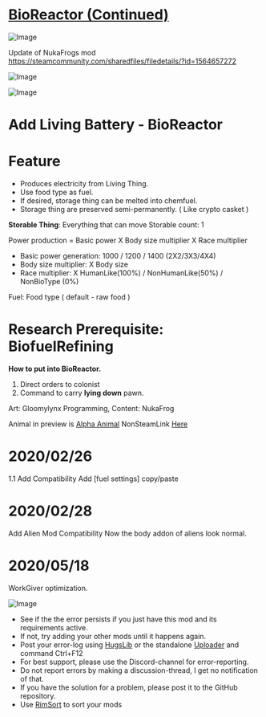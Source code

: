 # [BioReactor (Continued)]()

![Image](https://i.imgur.com/buuPQel.png)

Update of NukaFrogs mod https://steamcommunity.com/sharedfiles/filedetails/?id=1564657272

![Image](https://i.imgur.com/pufA0kM.png)
	
![Image](https://i.imgur.com/Z4GOv8H.png)

# Add Living Battery - BioReactor 


# Feature

- Produces electricity from Living Thing. 
- Use food type as fuel.
- If desired, storage thing can be melted into chemfuel.
- Storage thing are preserved semi-permanently. ( Like crypto casket )

**Storable Thing**: Everything that can move
Storable count: 1

Power production = Basic power X Body size multiplier X Race multiplier
- Basic power generation: 1000 / 1200 / 1400 (2X2/3X3/4X4)
- Body size multiplier: X Body size
- Race multiplier: X HumanLike(100%) / NonHumanLike(50%) / NonBioType (0%)

Fuel: Food type ( default - raw food )
# Research Prerequisite: BiofuelRefining


**How to put into BioReactor.**
1. Direct orders to colonist
2. Command to carry **lying down** pawn.

Art: Gloomylynx
Programming, Content: NukaFrog

Animal in preview is [Alpha Animal](https://steamcommunity.com/sharedfiles/filedetails/?id=1541721856)
NonSteamLink [Here](https://github.com/jhjjgu0115/BioReactor/releases)

# 2020/02/26

1.1 Add Compatibility
Add [fuel settings] copy/paste


# 2020/02/28

Add Alien Mod Compatibility
Now the body addon of aliens look normal.

# 2020/05/18

WorkGiver optimization.

![Image](https://i.imgur.com/PwoNOj4.png)



-  See if the the error persists if you just have this mod and its requirements active.
-  If not, try adding your other mods until it happens again.
-  Post your error-log using [HugsLib](https://steamcommunity.com/workshop/filedetails/?id=818773962) or the standalone [Uploader](https://steamcommunity.com/sharedfiles/filedetails/?id=2873415404) and command Ctrl+F12
-  For best support, please use the Discord-channel for error-reporting.
-  Do not report errors by making a discussion-thread, I get no notification of that.
-  If you have the solution for a problem, please post it to the GitHub repository.
-  Use [RimSort](https://github.com/RimSort/RimSort/releases/latest) to sort your mods


